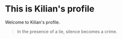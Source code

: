 # This is Kilian's profile

Welcome to Kilian's profile.

> In the presence of a lie, silence becomes a crime.
